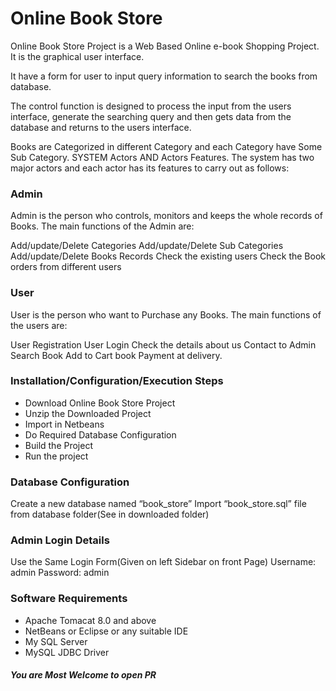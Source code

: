 <h1>Online Book Store</h1>
Online Book Store Project is a Web Based Online e-book Shopping Project. It is the graphical user interface.

It have a form for user to input query information to search the books from database.

The control function is designed to process the input from the users interface, generate the searching query and then gets data from the database and returns to the users interface.

Books are Categorized in different Category and each Category have Some Sub Category. 
SYSTEM Actors AND Actors Features.
The system has two major actors and each actor has its features to carry out as follows:

<h3>Admin</h3>
Admin is the person who controls, monitors and keeps the whole records of Books. The main functions of the Admin are:

Add/update/Delete Categories
Add/update/Delete Sub Categories
Add/update/Delete Books Records
Check the existing users
Check the Book orders from different users
<h3>User</h3>
User is the person who want to Purchase any Books. The main functions of the users are:

User Registration
User Login
Check the details about us
Contact to Admin
Search Book
Add to Cart book
Payment at delivery.

<h3>Installation/Configuration/Execution Steps</h3>
<ul>
  <li>Download Online Book Store Project</li>
  <li>Unzip the Downloaded Project</li>
  <li>Import in Netbeans </li>
  <li>Do Required Database Configuration</li>
  <li>Build the Project</li>
  <li>Run the project</li>
</ul>
<h3>Database Configuration</h3>
Create a new database named “book_store”
Import “book_store.sql” file from database folder(See in downloaded folder)
<h3>Admin Login Details</h3>
Use the Same Login Form(Given on left Sidebar on front Page)
Username: admin
Password: admin

<h3>Software Requirements</h3>
<ul>
  <li>Apache Tomacat 8.0 and above</li>
  <li>NetBeans or Eclipse or any suitable IDE</li>
  <li>My SQL Server </li>
  <li>MySQL JDBC Driver</li>
  </ul>
<h5>You are Most Welcome to open PR</h5>
